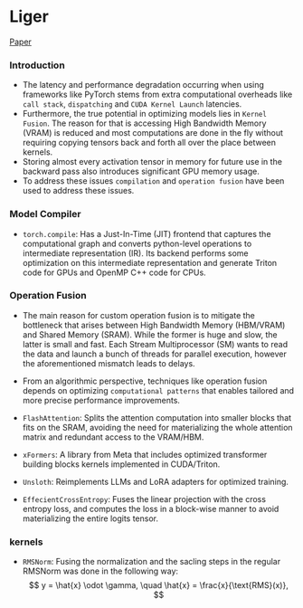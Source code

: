 # Liger
[Paper](https://arxiv.org/pdf/2410.10989) 

### Introduction
- The latency and performance degradation occurring when using
frameworks like PyTorch stems from extra computational overheads
like `call stack`, `dispatching` and `CUDA Kernel Launch` latencies.
- Furthermore, the true potential in optimizing models lies in
`Kernel Fusion`. The reason for that is accessing High Bandwidth
Memory (VRAM) is reduced and most computations are done in the
fly without requiring copying tensors back and forth all over the
place between kernels.
- Storing almost every activation tensor in memory for future use
in the backward pass also introduces significant GPU memory
usage.
- To address these issues `compilation` and `operation fusion`
have been used to address these issues.


### Model Compiler
- `torch.compile`: Has a Just-In-Time (JIT) frontend that captures
the computational graph and converts python-level operations
to intermediate representation (IR). Its backend performs
some optimization on this intermediate representation
and generate Triton code for GPUs and OpenMP C++ code
for CPUs.

### Operation Fusion
- The main reason for custom operation fusion is to mitigate the
bottleneck that arises between High Bandwidth Memory (HBM/VRAM)
and Shared Memory (SRAM). While the former is huge and slow,
the latter is small and fast. Each Stream Multiprocessor (SM)
wants to read the data and launch a bunch of threads for parallel
execution, however the aforementioned mismatch leads to delays.

- From an algorithmic perspective, techniques like operation
fusion depends on optimizing `computational patterns` that
enables tailored and more precise performance improvements.

- `FlashAttention`: Splits the attention computation into smaller
blocks that fits on the SRAM, avoiding the need for materializing
the whole attention matrix and redundant access to the VRAM/HBM.

- `xFormers`: A library from Meta that includes optimized
transformer building blocks kernels implemented in CUDA/Triton.

- `Unsloth`: Reimplements LLMs and LoRA adapters for optimized training.

- `EffecientCrossEntropy`: Fuses the linear projection with the
cross entropy loss, and computes the loss in a block-wise manner
to avoid materializing the entire logits tensor.

### kernels

- `RMSNorm`: Fusing the normalization and the sacling steps in the 
regular RMSNorm was done in the following way:
$$
y = \hat{x} \odot \gamma, \quad \hat{x} = \frac{x}{\text{RMS}(x)},
$$
